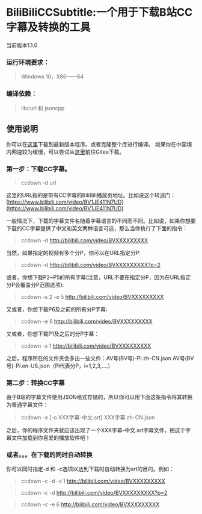 # BiliBiliCCSubtitle:一个用于下载B站CC字幕及转换的工具

当前版本1.1.0

### 运行环境要求：
> Windows 10，X86——64
### 编译依赖：
> libcurl 和 jsoncpp
>
## 使用说明
你可以在[这里](https://github.com/nathanli97/BiliBiliCCSubtitle/releases/download/1.1.0/BilibiliCCSubtitle-1.1.0-x86_64.zip)下载到最新版本程序。或者克隆整个库进行编译。
如果你在中国境内网速较为缓慢，可以尝试从[这里](https://gitee.com/nathan_li97/BiliBiliCCSubtitle/attach_files/422312/download)前往Gitee下载。
### 第一步：下载CC字幕。
> ccdown -d url

这里的URL指的是带有CC字幕的BiliBili播放页地址。比如说这个转送门：
[https://www.bilibili.com/video/BV1JE411N7UD](https://www.bilibili.com/video/BV1JE411N7UD)

一般情况下，下载的字幕文件名随着字幕语言的不同而不同。比如说，如果你想要下载的CC字幕提供了中文和英文两种语言可选，那么当你执行了下面的指令：

> ccdown -d http://bilibili.com/video/BVXXXXXXXXX

当然，如果指定的视频有多个分P，你可以在URL指定分P:
> ccdown -d http://bilibili.com/video/BVXXXXXXXXX?p=2

或者，你想下载P2~P5的所有字幕(注意，URL不要在指定分P，因为在URL指定分P会覆盖分P范围选项):
> ccdown -s 2 -e 5 http://bilibili.com/video/BVXXXXXXXXX

又或者，你想下载P6及之前的所有分P字幕:
> ccdown -e 6 http://bilibili.com/video/BVXXXXXXXXX

又或者，你想下载P1及之后的分P字幕：
> ccdown -s 1 http://bilibili.com/video/BVXXXXXXXXX

之后，程序所在的文件夹会多出一些文件：AV号(BV号)-Pi.zh-CN.json AV号(BV号)-Pi.en-US.json（Pi代表分P，i=1,2,3,....）

### 第二步：转换CC字幕

由于B站的字幕文件使用JSON格式存储的，所以你可以用下面这条指令将其转换为普通字幕文件：

> ccdown -a [-o XXX字幕-中文.srt] XXX字幕.zh-CN.json


之后，你的程序文件夹就应该出现了一个XXX字幕-中文.srt字幕文件，把这个字幕文件加载到你喜爱的播放软件吧！
### 或者。。。在下载的同时自动转换
你可以同时指定-d 和 -c选项以达到下载时自动转换为srt的目的。例如：

> ccdown -c -d -s 1 http://bilibili.com/video/BVXXXXXXXXX

> ccdown -c -d http://bilibili.com/video/BVXXXXXXXXX?p=2

> ccdown -c -e 6 http://bilibili.com/video/BVXXXXXXXXX
